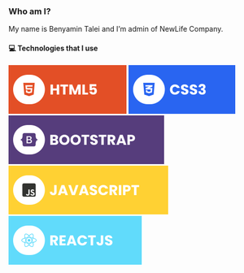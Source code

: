 ###  Who am I?
My name is Benyamin Talei and I’m admin of NewLife Company.

#### 💻 Technologies that I use
![HTML5](html.svg) ![CSS3](css.svg) ![Bootstrap](bootstrap.svg) ![JavaScript](javascript.svg) ![React](react.svg)
